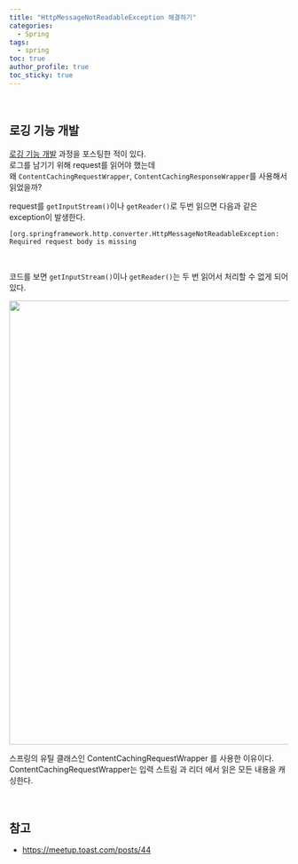 ```yaml
---   
title: "HttpMessageNotReadableException 해결하기"          
categories:
  - Spring 
tags:
  - spring 
toc: true
author_profile: true
toc_sticky: true
---   
```


<br />

## 로깅 기능 개발
[로깅 기능 개발](https://hyerin6.github.io/2021-09-22/log-slack/) 과정을 포스팅한 적이 있다.     
로그를 남기기 위해 request를 읽어야 했는데           
왜 `ContentCachingRequestWrapper`, `ContentCachingResponseWrapper`를 사용해서 읽었을까?       

request를 `getInputStream()`이나 `getReader()`로 두번 읽으면 다음과 같은 exception이 발생한다.       
 
```
[org.springframework.http.converter.HttpMessageNotReadableException: Required request body is missing
```  

<br />    

코드를 보면 `getInputStream()`이나 `getReader()`는 두 번 읽어서 처리할 수 없게 되어 있다.   

<img width="800" src="https://user-images.githubusercontent.com/33855307/147201425-be3fbd60-22d0-4bbe-ad6f-7c662b83dc93.png">


스프링의 유틸 클래스인 ContentCachingRequestWrapper 를 사용한 이유이다.     
ContentCachingRequestWrapper는 입력 스트림 과 리더 에서 읽은 모든 내용을 캐싱한다.     

<br />


## 참고 
* <https://meetup.toast.com/posts/44>


<br />
